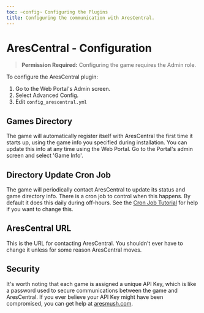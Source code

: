 ```yaml
---
toc: ~config~ Configuring the Plugins
title: Configuring the communication with AresCentral.
---
```

# AresCentral - Configuration

> **Permission Required:** Configuring the game requires the Admin role.

To configure the AresCentral plugin:

1. Go to the Web Portal's Admin screen.  
2. Select Advanced Config.
3. Edit `config_arescentral.yml`

## Games Directory

The game will automatically register itself with AresCentral the first time it starts up, using the game info you specified during installation.  You can update this info at any time using the Web Portal.  Go to the Portal's admin screen and select 'Game Info'.

## Directory Update Cron Job

The game will periodically contact AresCentral to update its status and game directory info.  There is a cron job to control when this happens.  By default it does this daily during off-hours.  See the [Cron Job Tutorial](http://www.aresmush.com/tutorials/code/configuring-cron) for help if you want to change this.

## AresCentral URL

This is the URL for contacting AresCentral.  You shouldn't ever have to change it unless for some reason AresCentral moves.

## Security

It's worth noting that each game is assigned a unique API Key, which is like a password used to secure communications between the game and AresCentral.  If you ever believe your API Key might have been compromised, you can get help at [aresmush.com](http://aresmush.com/feedback).
